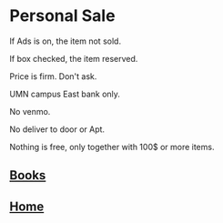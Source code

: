 # Personal Sale

If Ads is on, the item not sold. 

If box checked, the item reserved.

Price is firm. Don't ask. 

UMN campus East bank only. 

No venmo. 

No deliver to door or Apt. 

Nothing is free, only together with 100$ or more items.



## [Books](https://github.com/radium0729/Personal-Sale/blob/master/Books.md)

## [Home](https://github.com/radium0729/Personal-Sale/blob/master/Home.md)

